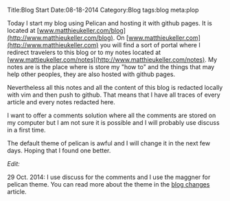 Title:Blog Start
Date:08-18-2014
Category:Blog
tags:blog
meta:plop

Today I start my blog using Pelican and hosting it with github pages.
It is located at [www.matthieukeller.com/blog](http://www.matthieukeller.com/blog).
On [www.matthieukeller.com](http://www.matthieukeller.com) you will find a sort
of portal where I redirect travelers to this blog or to my notes located at
[www.mattieukeller.com/notes](http://www.matthieukeller.com/notes). My notes are is
the place where is store my "how to" and the things that may help other peoples,
they are also hosted with github pages.

Nevertheless all this notes and all the content of this blog is redacted locally
with vim and then push to github. That means that I have all traces of every
article and every notes redacted here.

I want to offer a comments solution where
all the comments are stored on my computer but I am not sure it is possible and
I will probably use discuss in a first time.

The default theme of pelican is awful and I will change it in the next few days.
Hoping that I found one better.

_Edit:_

29 Oct. 2014: I use discuss for the comments and I use the maggner for pelican
theme. You can read more about the theme in the
[blog changes](http://www.matthieukeller.com/blog/2014/10/27/blog-changes.html)
article.

